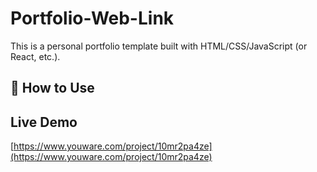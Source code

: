 # Portfolio-Web-Link

This is a personal portfolio template built with HTML/CSS/JavaScript (or React, etc.).

## 🚀 How to Use

## Live Demo
[https://www.youware.com/project/10mr2pa4ze](https://www.youware.com/project/10mr2pa4ze)
